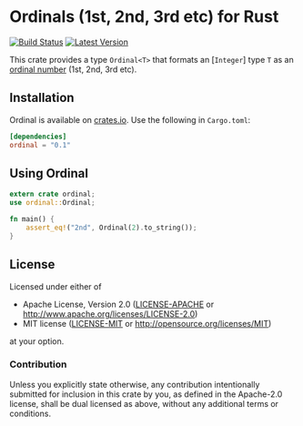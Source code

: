 Ordinals (1st, 2nd, 3rd etc) for Rust
=====================================

[![Build Status](https://api.travis-ci.org/dtolnay/ordinal.svg?branch=master)](https://travis-ci.org/dtolnay/ordinal)
[![Latest Version](https://img.shields.io/crates/v/ordinal.svg)](https://crates.io/crates/ordinal)

This crate provides a type `Ordinal<T>` that formats an [`Integer`] type `T` as
an [ordinal number] (1st, 2nd, 3rd etc).

[Integer]: https://docs.rs/num-integer/0.1/num_integer/trait.Integer.html
[ordinal number]: https://en.wikipedia.org/wiki/Ordinal_number_%28linguistics%29


## Installation

Ordinal is available on [crates.io](https://crates.io/crates/ordinal). Use the
following in `Cargo.toml`:

```toml
[dependencies]
ordinal = "0.1"
```

## Using Ordinal

```rust
extern crate ordinal;
use ordinal::Ordinal;

fn main() {
    assert_eq!("2nd", Ordinal(2).to_string());
}
```

## License

Licensed under either of

 * Apache License, Version 2.0 ([LICENSE-APACHE](LICENSE-APACHE) or http://www.apache.org/licenses/LICENSE-2.0)
 * MIT license ([LICENSE-MIT](LICENSE-MIT) or http://opensource.org/licenses/MIT)

at your option.

### Contribution

Unless you explicitly state otherwise, any contribution intentionally submitted
for inclusion in this crate by you, as defined in the Apache-2.0 license, shall
be dual licensed as above, without any additional terms or conditions.
